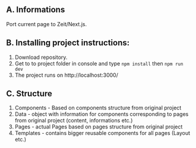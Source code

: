 ## A. Informations

Port current page to Zeit/Next.js.

## B. Installing project instructions:

   1. Download repository.
   2. Get to to project folder in console and type `npm install` then `npm run dev`
   3. The project runs on http://localhost:3000/

## C. Structure

1. Components - Based on components structure from original project
2. Data - object with information for components corresponding to pages from original project (content, informations etc.)
3. Pages - actual Pages based on pages structure from original project
4. Templates - contains bigger reusable components for all pages (Layout etc.)
